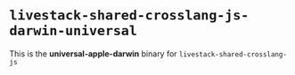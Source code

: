 # `livestack-shared-crosslang-js-darwin-universal`

This is the **universal-apple-darwin** binary for `livestack-shared-crosslang-js`
